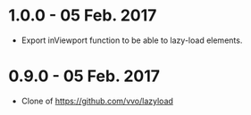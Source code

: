 # 1.0.0 - 05 Feb. 2017

  * Export inViewport function to be able to lazy-load elements.

# 0.9.0 - 05 Feb. 2017

  * Clone of https://github.com/vvo/lazyload
